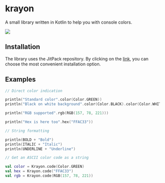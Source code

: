# krayon
A small library written in Kotlin to help you with console colors.

[![](https://jitpack.io/v/orewaee/krayon.svg)](https://jitpack.io/#orewaee/krayon)

## Installation
The library uses the JitPack repository. By clicking on the [link](https://jitpack.io/#orewaee/krayon/1.0.2), you can choose the most convenient installation option.

## Examples
```kotlin
// Direct color indication

println("Standard color".color(Color.GREEN))
println("Black on white background".color(Color.BLACK).color(Color.WHITE, Type.BG))

println("RGB supported".rgb(RGB(157, 78, 221)))

println("Hex is here too".hex("FFAC33"))
```

```kotlin
// String formatting

println(BOLD + "Bold")
println(ITALIC + "Italic")
println(UNDERLINE + "Underline")
```

```kotlin
// Get an ASCII color code as a string

val color = Krayon.code(Color.GREEN)
val hex = Krayon.code("FFAC33")
val rgb = Krayon.code(RGB(157, 78, 221))
```
